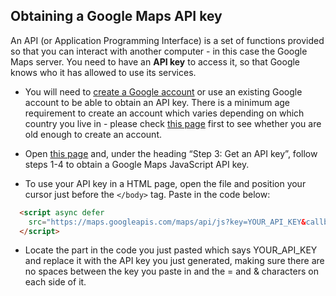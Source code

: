 ## Obtaining a Google Maps API key

An API (or Application Programming Interface) is a set of functions provided so that you can interact with another computer - in this case the Google Maps server. You need to have an **API key** to access it, so that Google knows who it has allowed to use its services.

- You will need to [create a Google account](https://accounts.google.com/SignUp?hl=en) or use an existing Google account to be able to obtain an API key. There is a minimum age requirement to create an account which varies depending on which country you live in - please check [this page](https://support.google.com/accounts/answer/1350409?hl=en) first to see whether you are old enough to create an account.

- Open [this page](https://developers.google.com/maps/documentation/javascript/adding-a-google-map#step_3_get_an_api_key) and, under the heading “Step 3: Get an API key”, follow steps 1-4 to obtain a Google Maps JavaScript API key.

- To use your API key in a HTML page, open the file and position your cursor just before the `</body>` tag. Paste in the code below:

```html
  <script async defer
    src="https://maps.googleapis.com/maps/api/js?key=YOUR_API_KEY&callback=initMap">
  </script>
```
- Locate the part in the code you just pasted which says YOUR_API_KEY and replace it with the API key you just generated, making sure there are no spaces between the key you paste in and the = and & characters on each side of it.
